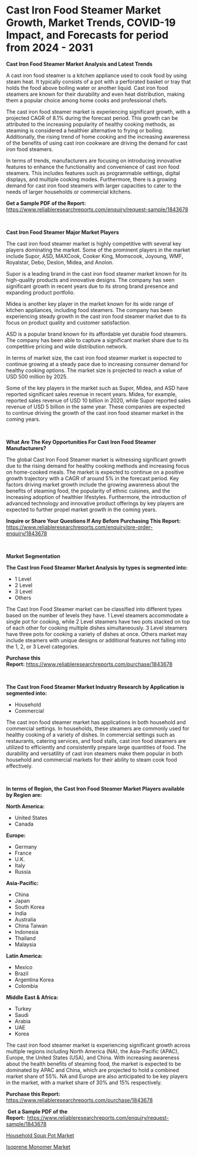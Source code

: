 <p><h1>Cast Iron Food Steamer Market Growth, Market Trends, COVID-19 Impact, and Forecasts for period from 2024 - 2031</h1></p><p><strong>Cast Iron Food Steamer Market Analysis and Latest Trends</strong></p>
<p><p>A cast iron food steamer is a kitchen appliance used to cook food by using steam heat. It typically consists of a pot with a perforated basket or tray that holds the food above boiling water or another liquid. Cast iron food steamers are known for their durability and even heat distribution, making them a popular choice among home cooks and professional chefs.</p><p>The cast iron food steamer market is experiencing significant growth, with a projected CAGR of 8.1% during the forecast period. This growth can be attributed to the increasing popularity of healthy cooking methods, as steaming is considered a healthier alternative to frying or boiling. Additionally, the rising trend of home cooking and the increasing awareness of the benefits of using cast iron cookware are driving the demand for cast iron food steamers.</p><p>In terms of trends, manufacturers are focusing on introducing innovative features to enhance the functionality and convenience of cast iron food steamers. This includes features such as programmable settings, digital displays, and multiple cooking modes. Furthermore, there is a growing demand for cast iron food steamers with larger capacities to cater to the needs of larger households or commercial kitchens.</p></p>
<p><strong>Get a Sample PDF of the Report:&nbsp;</strong> <a href="https://www.reliableresearchreports.com/enquiry/request-sample/1843678">https://www.reliableresearchreports.com/enquiry/request-sample/1843678</a></p>
<p>&nbsp;</p>
<p><strong>Cast Iron Food Steamer Major Market Players</strong></p>
<p><p>The cast iron food steamer market is highly competitive with several key players dominating the market. Some of the prominent players in the market include Supor, ASD, MAXCook, Cooker King, Momscook, Joyoung, WMF, Royalstar, Debo, Deslon, Midea, and Anolon.</p><p>Supor is a leading brand in the cast iron food steamer market known for its high-quality products and innovative designs. The company has seen significant growth in recent years due to its strong brand presence and expanding product portfolio.</p><p>Midea is another key player in the market known for its wide range of kitchen appliances, including food steamers. The company has been experiencing steady growth in the cast iron food steamer market due to its focus on product quality and customer satisfaction.</p><p>ASD is a popular brand known for its affordable yet durable food steamers. The company has been able to capture a significant market share due to its competitive pricing and wide distribution network.</p><p>In terms of market size, the cast iron food steamer market is expected to continue growing at a steady pace due to increasing consumer demand for healthy cooking options. The market size is projected to reach a value of USD 500 million by 2025.</p><p>Some of the key players in the market such as Supor, Midea, and ASD have reported significant sales revenue in recent years. Midea, for example, reported sales revenue of USD 10 billion in 2020, while Supor reported sales revenue of USD 5 billion in the same year. These companies are expected to continue driving the growth of the cast iron food steamer market in the coming years.</p></p>
<p>&nbsp;</p>
<p><strong>What Are The Key Opportunities For Cast Iron Food Steamer Manufacturers?</strong></p>
<p><p>The global Cast Iron Food Steamer market is witnessing significant growth due to the rising demand for healthy cooking methods and increasing focus on home-cooked meals. The market is expected to continue on a positive growth trajectory with a CAGR of around 5% in the forecast period. Key factors driving market growth include the growing awareness about the benefits of steaming food, the popularity of ethnic cuisines, and the increasing adoption of healthier lifestyles. Furthermore, the introduction of advanced technology and innovative product offerings by key players are expected to further propel market growth in the coming years.</p></p>
<p><strong>Inquire or Share Your Questions If Any Before Purchasing This Report:</strong> <a href="https://www.reliableresearchreports.com/enquiry/pre-order-enquiry/1843678">https://www.reliableresearchreports.com/enquiry/pre-order-enquiry/1843678</a></p>
<p>&nbsp;</p>
<p><strong>Market Segmentation</strong></p>
<p><strong>The Cast Iron Food Steamer Market Analysis by types is segmented into:</strong></p>
<p><ul><li>1 Level</li><li>2 Level</li><li>3 Level</li><li>Others</li></ul></p>
<p><p>The Cast Iron Food Steamer market can be classified into different types based on the number of levels they have. 1 Level steamers accommodate a single pot for cooking, while 2 Level steamers have two pots stacked on top of each other for cooking multiple dishes simultaneously. 3 Level steamers have three pots for cooking a variety of dishes at once. Others market may include steamers with unique designs or additional features not falling into the 1, 2, or 3 Level categories.</p></p>
<p><strong>Purchase this Report:&nbsp;</strong><a href="https://www.reliableresearchreports.com/purchase/1843678">https://www.reliableresearchreports.com/purchase/1843678</a></p>
<p>&nbsp;</p>
<p><strong>The Cast Iron Food Steamer Market Industry Research by Application is segmented into:</strong></p>
<p><ul><li>Household</li><li>Commercial</li></ul></p>
<p><p>The cast iron food steamer market has applications in both household and commercial settings. In households, these steamers are commonly used for healthy cooking of a variety of dishes. In commercial settings such as restaurants, catering services, and food stalls, cast iron food steamers are utilized to efficiently and consistently prepare large quantities of food. The durability and versatility of cast iron steamers make them popular in both household and commercial markets for their ability to steam cook food effectively.</p></p>
<p>&nbsp;</p>
<p><strong>In terms of Region, the Cast Iron Food Steamer Market Players available by Region are:</strong></p>
<p>
    <p> <strong> North America: </strong>
        <ul>
            <li>United States</li>
            <li>Canada</li>
        </ul>
        </p> 
    <p> <strong> Europe: </strong>
        <ul>
            <li>Germany</li>
            <li>France</li>
            <li>U.K.</li>
            <li>Italy</li>
            <li>Russia</li>
        </ul>
        </p> 
    <p> <strong> Asia-Pacific: </strong>
        <ul>
            <li>China</li>
            <li>Japan</li>
            <li>South Korea</li>
            <li>India</li>
            <li>Australia</li>
            <li>China Taiwan</li>
            <li>Indonesia</li>
            <li>Thailand</li>
            <li>Malaysia</li>
        </ul>
        </p> 
    <p> <strong> Latin America: </strong>
        <ul>
            <li>Mexico</li>
            <li>Brazil</li>
            <li>Argentina Korea</li>
            <li>Colombia</li>
        </ul>
        </p> 
    <p> <strong> Middle East & Africa: </strong>
        <ul>
            <li>Turkey</li>
            <li>Saudi</li>
            <li>Arabia</li>
            <li>UAE</li>
            <li>Korea</li>
        </ul>
    </p>
    </p>
<p><p>The cast iron food steamer market is experiencing significant growth across multiple regions including North America (NA), the Asia-Pacific (APAC), Europe, the United States (USA), and China. With increasing awareness about the health benefits of steaming food, the market is expected to be dominated by APAC and China, which are projected to hold a combined market share of 55%. NA and Europe are also anticipated to be key players in the market, with a market share of 30% and 15% respectively.</p></p>
<p><strong>Purchase this Report: </strong><a href="https://www.reliableresearchreports.com/purchase/1843678">https://www.reliableresearchreports.com/purchase/1843678</a></p>
<p>&nbsp;<strong>Get a Sample PDF of the Report:&nbsp;&nbsp;</strong><a href="https://www.reliableresearchreports.com/enquiry/request-sample/1843678">https://www.reliableresearchreports.com/enquiry/request-sample/1843678</a></p>
<p><strong></strong></p>
<p><p><a href="https://github.com/Chiragrp22/Market-Research-Report-List-3/blob/main/household-soup-pot-market.md">Household Soup Pot Market</a></p><p><a href="https://lydian-appliance-61d.notion.site/Isoprene-Monomer-Market-Size-and-Examines-its-Market-Scope-with-a-Primary-Focus-on-Growth-Opportun-7ffc342369a1477caf3877b2960fbe32">Isoprene Monomer Market</a></p></p>